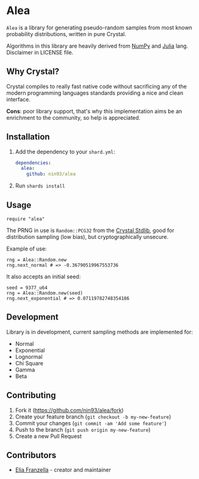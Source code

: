 # Alea

`Alea` is a library for generating pseudo-random samples from most known probability distributions,
written in pure Crystal.

Algorithms in this library are heavily derived from [NumPy](https://github.com/numpy/numpy) and [Julia](https://github.com/JuliaLang/julia) lang. Disclaimer in LICENSE file.

## Why Crystal?
Crystal compiles to really fast native code without sacrificing any of the modern
programming languages standards providing a nice and clean interface.

**Cons**: poor library support, that's why this implementation aims be an enrichment to the community, so help is appreciated.

## Installation

1. Add the dependency to your `shard.yml`:

   ```yaml
   dependencies:
     alea:
       github: nin93/alea
   ```

2. Run `shards install`

## Usage

```crystal
require "alea"
```

The PRNG in use is `Random::PCG32` from the [Crystal Stdlib](https://crystal-lang.org/api/0.34.0/), good for distribution sampling (low bias), but cryptographically unsecure.

Example of use:
```crystal
rng = Alea::Random.new
rng.next_normal # => -0.36790519967553736
```
It also accepts an initial seed:
```crystal
seed = 9377_u64
rng = Alea::Random.new(seed)
rng.next_exponential # => 0.07119782748354186
```

## Development

Library is in development, current sampling methods are implemented for:
  - Normal
  - Exponential
  - Lognormal
  - Chi Square
  - Gamma
  - Beta

## Contributing

1. Fork it (<https://github.com/nin93/alea/fork>)
2. Create your feature branch (`git checkout -b my-new-feature`)
3. Commit your changes (`git commit -am 'Add some feature'`)
4. Push to the branch (`git push origin my-new-feature`)
5. Create a new Pull Request

## Contributors

- [Elia Franzella](https://github.com/nin93) - creator and maintainer
